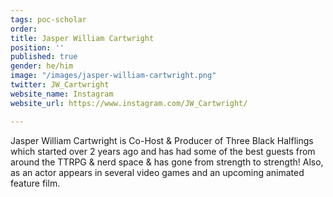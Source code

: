```yaml
---
tags: poc-scholar
order: 
title: Jasper William Cartwright
position: ''
published: true
gender: he/him
image: "/images/jasper-william-cartwright.png"
twitter: JW_Cartwright
website_name: Instagram
website_url: https://www.instagram.com/JW_Cartwright/

---
```

Jasper William Cartwright is Co-Host & Producer of Three Black Halflings which started over 2 years ago and has had some of the best guests from around the TTRPG & nerd space & has gone from strength to strength! Also, as an actor appears in several video games and an upcoming animated feature film.